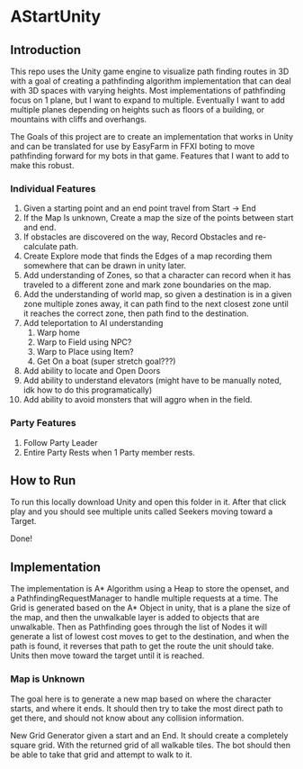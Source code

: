 # AStartUnity


## Introduction

This repo uses the Unity game engine to visualize path finding routes in 3D with a goal of creating a pathfinding algorithm implementation that can deal with 3D spaces with varying heights. Most implementations of pathfinding focus on 1 plane, but I want to expand to multiple. Eventually I want to add multiple planes depending on heights such as floors of a building, or mountains with cliffs and overhangs.

The Goals of this project are to create an implementation that works in Unity and can be translated for use by EasyFarm in FFXI boting to move pathfinding forward for my bots in that game. Features that I want to add to make this robust.

### Individual Features

1. Given a starting point and an end point travel from Start -> End
1. If the Map Is unknown, Create a map the size of the points between start and end.
1. If obstacles are discovered on the way, Record Obstacles and re-calculate path.
1. Create Explore mode that finds the Edges of a map recording them somewhere that can be drawn in unity later.
1. Add understanding of Zones, so that a character can record when it has traveled to a different zone and mark zone boundaries on the map.
1. Add the understanding of world map, so given a destination is in a given zone multiple zones away, it can path find to the next closest zone until it reaches the correct zone, then path find to the destination.
1. Add teleportation to AI understanding
    1. Warp home
    1. Warp to Field using NPC?
    1. Warp to Place using Item?
    1. Get On a boat (super stretch goal???)
1. Add ability to locate and Open Doors
1. Add ability to understand elevators (might have to be manually noted, idk how to do this programatically)
1. Add ability to avoid monsters that will aggro when in the field.

### Party Features

1. Follow Party Leader
1. Entire Party Rests when 1 Party member rests.

## How to Run

To run this locally download Unity and open this folder in it.
After that click play and you should see multiple units called Seekers moving toward a Target.

Done! 

## Implementation

The implementation is A* Algorithm using a Heap to store the openset, and a PathfindingRequestManager to handle multiple requests at a time. 
The Grid is generated based on the A* Object in unity, that is a plane the size of the map, and then the unwalkable layer is added to objects 
that are unwalkable. Then as Pathfinding goes through the list of Nodes it will generate a list of lowest cost moves to get to the destination, 
and when the path is found, it reverses that path to get the route the unit should take. Units then move toward the target until it is reached.

### Map is Unknown

The goal here is to generate a new map based on where the character starts, and where it ends. It should then try to take the most direct path to get
there, and should not know about any collision information.

New Grid Generator given a start and an End. It should create a completely square grid. With the returned grid of all walkable tiles. The bot should then
be able to take that grid and attempt to walk to it.